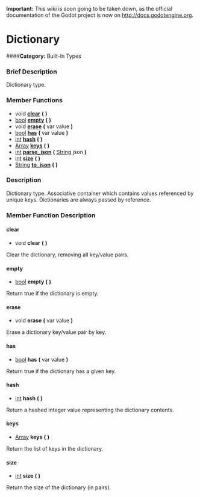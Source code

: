 **Important:** This wiki is soon going to be taken down, as the official documentation of the Godot project is now on http://docs.godotengine.org.

#  Dictionary  
####**Category:** Built-In Types

###  Brief Description  
Dictionary type.

###  Member Functions 
  * void  **[clear](#clear)**  **(** **)**
  * [bool](class_bool)  **[empty](#empty)**  **(** **)**
  * void  **[erase](#erase)**  **(** var value  **)**
  * [bool](class_bool)  **[has](#has)**  **(** var value  **)**
  * [int](class_int)  **[hash](#hash)**  **(** **)**
  * [Array](class_array)  **[keys](#keys)**  **(** **)**
  * [int](class_int)  **[parse&#95;json](#parse_json)**  **(** [String](class_string) json  **)**
  * [int](class_int)  **[size](#size)**  **(** **)**
  * [String](class_string)  **[to&#95;json](#to_json)**  **(** **)**

###  Description  
Dictionary type. Associative container which contains values referenced by unique keys. Dictionaries are always passed by reference.

###  Member Function Description  

#### <a name="clear">clear</a>
  * void  **clear**  **(** **)**

Clear the dictionary, removing all key/value pairs.

#### <a name="empty">empty</a>
  * [bool](class_bool)  **empty**  **(** **)**

Return true if the dictionary is empty.

#### <a name="erase">erase</a>
  * void  **erase**  **(** var value  **)**

Erase a dictionary key/value pair by key.

#### <a name="has">has</a>
  * [bool](class_bool)  **has**  **(** var value  **)**

Return true if the dictionary has a given key.

#### <a name="hash">hash</a>
  * [int](class_int)  **hash**  **(** **)**

Return a hashed integer value representing the dictionary contents.

#### <a name="keys">keys</a>
  * [Array](class_array)  **keys**  **(** **)**

Return the list of keys in the dictionary.

#### <a name="size">size</a>
  * [int](class_int)  **size**  **(** **)**

Return the size of the dictionary (in pairs).
